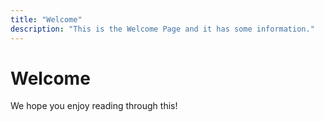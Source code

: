 ```yaml
---
title: "Welcome"
description: "This is the Welcome Page and it has some information."
---
```


# Welcome

We hope you enjoy reading through this!
